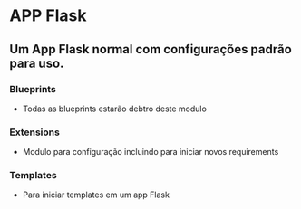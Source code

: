 # APP Flask

## Um App Flask normal com configurações padrão para uso.

### Blueprints
- Todas as blueprints estarão debtro deste modulo

### Extensions
- Modulo para configuração incluindo para iniciar novos requirements

### Templates
- Para iniciar templates em um app Flask